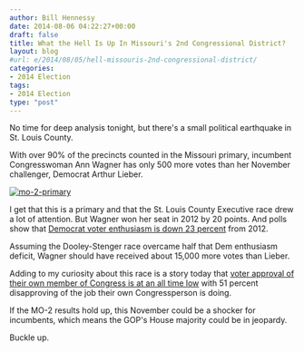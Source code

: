 ```yaml
---
author: Bill Hennessy
date: 2014-08-06 04:22:27+00:00
draft: false
title: What the Hell Is Up In Missouri's 2nd Congressional District?
layout: blog
#url: e/2014/08/05/hell-missouris-2nd-congressional-district/
categories:
- 2014 Election
tags:
- 2014 Election
type: "post"
---
```


No time for deep analysis tonight, but there's a small political earthquake in St. Louis County.

With over 90% of the precincts counted in the Missouri primary, incumbent Congresswoman Ann Wagner has only 500 more votes than her November challenger, Democrat Arthur Lieber.

[![mo-2-primary](https://hennessysview.com/wp-content/uploads/2014/08/mo-2-primary-1024x506.png)
](https://hennessysview.com/wp-content/uploads/2014/08/mo-2-primary.png)

I get that this is a primary and that the St. Louis County Executive race drew a lot of attention. But Wagner won her seat in 2012 by 20 points. And polls show that [Democrat voter enthusiasm is down 23 percent](https://www.politico.com/story/2014/05/2014-midterms-voter-enthusiasm-poll-106571.html) from 2012.

Assuming the Dooley-Stenger race overcame half that Dem enthusiasm deficit, Wagner should have received about 15,000 more votes than Lieber.

Adding to my curiosity about this race is a story today that [voter approval of their own member of Congress is at an all time low](https://www.washingtonpost.com/blogs/the-fix/wp/2014/08/05/a-majority-of-people-dont-like-their-own-congressman-for-the-first-time-ever/) with 51 percent disapproving of the job their own Congressperson is doing.

If the MO-2 results hold up, this November could be a shocker for incumbents, which means the GOP's House majority could be in jeopardy.

Buckle up.
